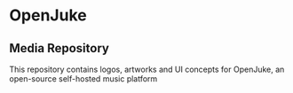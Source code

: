 # OpenJuke
## Media Repository

This repository contains logos, artworks and UI concepts for OpenJuke, an open-source self-hosted music platform
